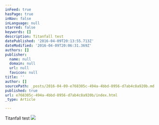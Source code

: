 ```yaml
---
inFeed: true
hasPage: true
inNav: false
inLanguage: null
starred: false
keywords: []
description: Titanfall test
datePublished: '2016-04-09T20:13:55.713Z'
dateModified: '2016-04-09T20:06:31.369Z'
authors: []
publisher:
  name: null
  domain: null
  url: null
  favicon: null
title: ''
author: []
sourcePath: _posts/2016-04-09-e768305c-494a-4bbd-8956-d7ab4c8a920b.md
published: true
url: e768305c-494a-4bbd-8956-d7ab4c8a920b/index.html
_type: Article

---
```

Titanfall test
![](https://the-grid-user-content.s3-us-west-2.amazonaws.com/cd1c0007-25db-45bc-b0a5-4c91e48e427e.jpg)